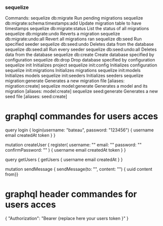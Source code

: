 ### sequelize <command>

Commands:
sequelize db:migrate Run pending migrations
sequelize db:migrate:schema:timestamps:add Update migration table to have timestamps
sequelize db:migrate:status List the status of all migrations
sequelize db:migrate:undo Reverts a migration
sequelize db:migrate:undo:all Revert all migrations ran
sequelize db:seed Run specified seeder
sequelize db:seed:undo Deletes data from the database
sequelize db:seed:all Run every seeder
sequelize db:seed:undo:all Deletes data from the database
sequelize db:create Create database specified by configuration
sequelize db:drop Drop database specified by configuration
sequelize init Initializes project
sequelize init:config Initializes configuration
sequelize init:migrations Initializes migrations
sequelize init:models Initializes models
sequelize init:seeders Initializes seeders
sequelize migration:generate Generates a new migration file [aliases: migration:create]
sequelize model:generate Generates a model and its migration [aliases: model:create]
sequelize seed:generate Generates a new seed file [aliases: seed:create]

# graphql commandes for users acces 

query login {
  login(username: "bateau", password: "123456") {
    username
    email
    createdAt
    token
  }
}

mutation createUser {
  register(
    username: ""
    email: ""
    password: ""
    confirmPassword: ""
  ) {
    username
    email
    createdAt
    token
  }
}

query getUsers {
  getUsers {
    username
    email
    createdAt
  }
}

mutation sendMessage {
  sendMessage(to: "", content: "") {
    uuid
    content
    from}}


# graphql  header commandes for users acces 

{
  "Authorization": "Bearer {replace here your users token }" }
